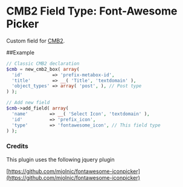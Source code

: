 CMB2 Field Type: Font-Awesome Picker
==================

Custom field for [CMB2](https://github.com/WebDevStudios/CMB2).

##Example

```php
// Classic CMB2 declaration
$cmb = new_cmb2_box( array(
  'id'           => 'prefix-metabox-id',
  'title'        => __( 'Title', 'textdomain' ),
  'object_types' => array( 'post', ), // Post type
) );

// Add new field
$cmb->add_field( array(
  'name'        => __( 'Select Icon', 'textdomain' ),
  'id'          => 'prefix_icon',
  'type'        => 'fontawesome_icon', // This field type
) );
```

### Credits ###
This plugin uses the following jquery plugin

[https://github.com/mjolnic/fontawesome-iconpicker](https://github.com/mjolnic/fontawesome-iconpicker)
